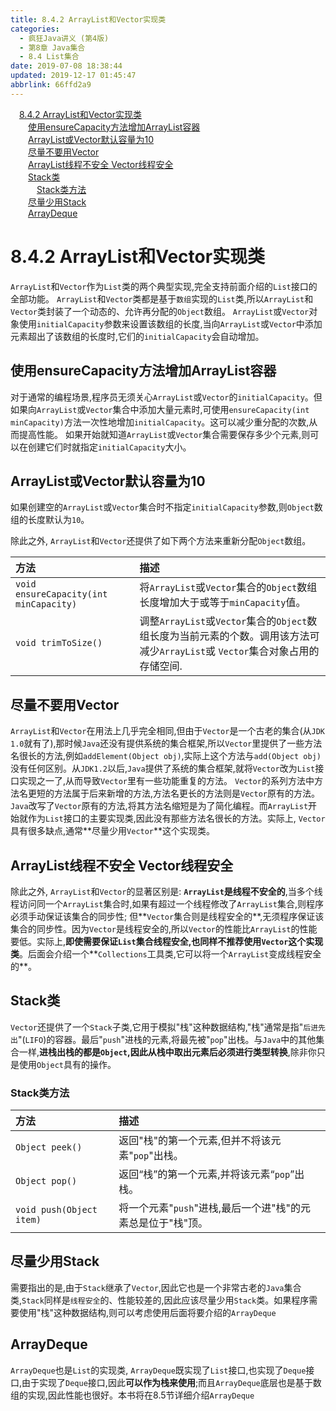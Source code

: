 ```yaml
---
title: 8.4.2 ArrayList和Vector实现类
categories: 
  - 疯狂Java讲义 (第4版)
  - 第8章 Java集合
  - 8.4 List集合
date: 2019-07-08 18:38:44
updated: 2019-12-17 01:45:47
abbrlink: 66ffd2a9
---
```

<div id='my_toc'><a href="/JavaReadingNotes/66ffd2a9/#8.4.2-ArrayList和Vector实现类" class="header_1">8.4.2 ArrayList和Vector实现类</a><br><a href="/JavaReadingNotes/66ffd2a9/#使用ensureCapacity方法增加ArrayList容器" class="header_2">使用ensureCapacity方法增加ArrayList容器</a><br><a href="/JavaReadingNotes/66ffd2a9/#ArrayList或Vector默认容量为10" class="header_2">ArrayList或Vector默认容量为10</a><br><a href="/JavaReadingNotes/66ffd2a9/#尽量不要用Vector" class="header_2">尽量不要用Vector</a><br><a href="/JavaReadingNotes/66ffd2a9/#ArrayList线程不安全-Vector线程安全" class="header_2">ArrayList线程不安全 Vector线程安全</a><br><a href="/JavaReadingNotes/66ffd2a9/#Stack类" class="header_2">Stack类</a><br><a href="/JavaReadingNotes/66ffd2a9/#Stack类方法" class="header_3">Stack类方法</a><br><a href="/JavaReadingNotes/66ffd2a9/#尽量少用Stack" class="header_2">尽量少用Stack</a><br><a href="/JavaReadingNotes/66ffd2a9/#ArrayDeque" class="header_2">ArrayDeque</a><br></div>
<style>
    .header_1{
        margin-left: 1em;
    }
    .header_2{
        margin-left: 2em;
    }
    .header_3{
        margin-left: 3em;
    }
    .header_4{
        margin-left: 4em;
    }
    .header_5{
        margin-left: 5em;
    }
    .header_6{
        margin-left: 6em;
    }
</style>
<!--more-->
<script>if (navigator.platform.search('arm')==-1){document.getElementById('my_toc').style.display = 'none';}
var e,p = document.getElementsByTagName('p');while (p.length>0) {e = p[0];e.parentElement.removeChild(e);}
</script>

<!--end-->
<!--SSTStart-->
# 8.4.2 ArrayList和Vector实现类 #
`ArrayList`和`Vector`作为`List`类的两个典型实现,完全支持前面介绍的`List`接口的全部功能。
`ArrayList`和`Vector`类都是基于`数组`实现的`List`类,所以`ArrayList`和`Vector`类封装了一个动态的、允许再分配的`Object`数组。
`ArrayList`或`Vector`对象使用`initialCapacity`参数来设置该数组的长度,当向`ArrayList`或`Vector`中添加元素超出了该数组的长度时,它们的`initialCapacity`会自动增加。
## 使用ensureCapacity方法增加ArrayList容器 ##
对于通常的编程场景,程序员无须关心`ArrayList`或`Vector`的`initialCapacity`。但如果向`ArrayList`或`Vector`集合中添加大量元素时,可使用`ensureCapacity(int minCapacity)`方法一次性地增加`initialCapacity`。这可以减少重分配的次数,从而提高性能。
如果开始就知道`ArrayList`或`Vector`集合需要保存多少个元素,则可以在创建它们时就指定`initialCapacity`大小。
## ArrayList或Vector默认容量为10 ##
如果创建空的`ArrayList`或`Vector`集合时不指定`initialCapacity`参数,则`Object`数组的长度默认为`10`。

除此之外, `ArrayList`和`Vector`还提供了如下两个方法来重新分配`Object`数组。

|方法|描述|
|:---|:---|
|`void ensureCapacity(int minCapacity)`|将`ArrayList`或`Vector`集合的`Object`数组长度增加大于或等于`minCapacity`值。|
|`void trimToSize()`|调整`ArrayList`或`Vector`集合的`Object`数组长度为当前元素的个数。调用该方法可减少`ArrayList`或 `Vector`集合对象占用的存储空间.|

## 尽量不要用Vector ##
`ArrayList`和`Vector`在用法上几乎完全相同,但由于`Vector`是一个古老的集合(从`JDK 1.0`就有了),那时候`Java`还没有提供系统的集合框架,所以`Vector`里提供了一些方法名很长的方法,例如`addElement(Object obj)`,实际上这个方法与`add(Object obj)`没有任何区别。从`JDK1.2`以后,`Java`提供了系统的集合框架,就将`Vector`改为`List`接口实现之一了,从而导致`Vector`里有一些功能重复的方法。
`Vector`的系列方法中方法名更短的方法属于后来新增的方法,方法名更长的方法则是`Vector`原有的方法。`Java`改写了`Vector`原有的方法,将其方法名缩短是为了简化编程。而`ArrayList`开始就作为`List`接口的主要实现类,因此没有那些方法名很长的方法。实际上, `Vector`具有很多缺点,通常**尽量少用`Vector`**这个实现类。
## ArrayList线程不安全 Vector线程安全 ##
除此之外, `ArrayList`和`Vector`的显著区别是: **`ArrayList`是线程不安全的**,当多个线程访问同一个`ArrayList`集合时,如果有超过一个线程修改了`ArrayList`集合,则程序必须手动保证该集合的同步性;
但**`Vector`集合则是线程安全的**,无须程序保证该集合的同步性。因为`Vector`是线程安全的,所以`Vector`的性能比`ArrayList`的性能要低。实际上,**即使需要保证`List`集合线程安全,也同样不推荐使用`Vector`这个实现类**。后面会介绍一个**`Collections`工具类,它可以将一个`ArrayList`变成线程安全的**。
## Stack类 ##
`Vector`还提供了一个`Stack`子类,它用于模拟"栈"这种数据结构,"栈"通常是指"`后进先出`"(`LIFO`)的容器。最后"`push`"进栈的元素,将最先被"`pop`"出栈。与`Java`中的其他集合一样,**进栈出栈的都是`Object`,因此从栈中取出元素后必须进行类型转换**,除非你只是使用`Object`具有的操作。

### Stack类方法 ###

|方法|描述|
|:---|:---|
|`Object peek()`|返回"栈"的第一个元素,但并不将该元素"`pop`"出栈。|
|`Object pop()`|返回“栈”的第一个元素,并将该元素“`pop`”出栈。|
|`void push(Object item)`|将一个元素"`push`"进栈,最后一个进"栈"的元素总是位于"栈"顶。|

## 尽量少用Stack ##
需要指出的是,由于`Stack`继承了`Vector`,因此它也是一个非常古老的`Java`集合类,`Stack`同样是`线程安全`的、性能较差的,因此应该尽量少用`Stack`类。如果程序需要使用"栈"这种数据结构,则可以考虑使用后面将要介绍的`ArrayDeque`

## ArrayDeque ##
`ArrayDeque`也是`List`的实现类, `ArrayDeque`既实现了`List`接口,也实现了`Deque`接口,由于实现了`Deque`接口,因此**可以作为栈来使用**;而且`ArrayDeque`底层也是基于数组的实现,因此性能也很好。本书将在8.5节详细介绍`ArrayDeque`



<!--SSTStop-->
